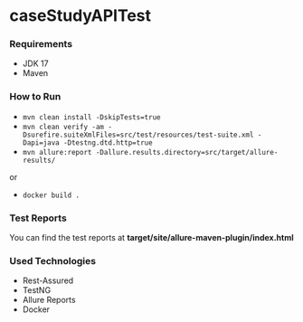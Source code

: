 # caseStudyAPITest

### Requirements

- JDK 17
- Maven


### How to Run

- `mvn clean install -DskipTests=true`
- `mvn clean verify -am -Dsurefire.suiteXmlFiles=src/test/resources/test-suite.xml -Dapi=java -Dtestng.dtd.http=true`
- `mvn allure:report -Dallure.results.directory=src/target/allure-results/`

or 

- `docker build .`

### Test Reports
You can find the test reports at **target/site/allure-maven-plugin/index.html**


### Used Technologies

- Rest-Assured
- TestNG
- Allure Reports
- Docker
